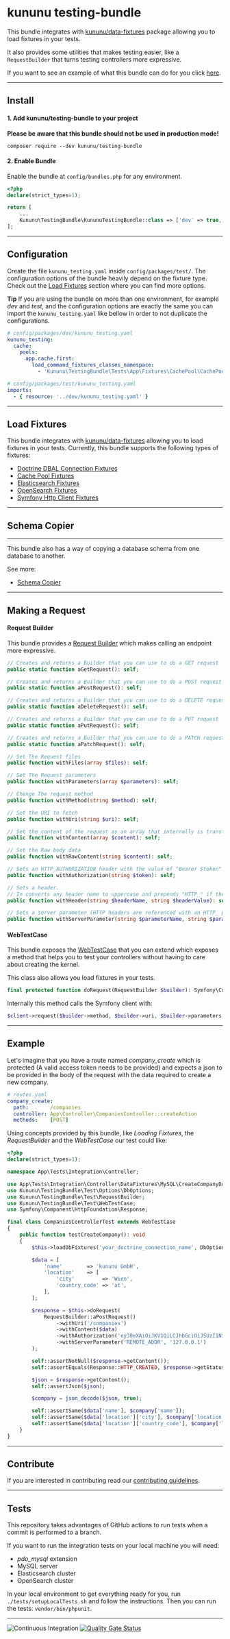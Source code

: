 # kununu testing-bundle

This bundle integrates with [kununu/data-fixtures](https://github.com/kununu/data-fixtures) package allowing you to load fixtures in your tests.

It also provides some utilities that makes testing easier, like a `RequestBuilder` that turns testing controllers more expressive. 

If you want to see an example of what this bundle can do for you click [here](#Example).

------------------------------------

## Install

#### 1. Add kununu/testing-bundle to your project

**Please be aware that this bundle should not be used in production mode!**

```shell
composer require --dev kununu/testing-bundle
```

#### 2. Enable Bundle

Enable the bundle at `config/bundles.php` for any environment.

```php
<?php
declare(strict_types=1);

return [
    ...
    Kununu\TestingBundle\KununuTestingBundle::class => ['dev' => true, 'test' => true],
];
```

--------------------

## Configuration

Create the file `kununu_testing.yaml` inside `config/packages/test/`.
The configuration options of the bundle heavily depend on the fixture type. Check out the [Load Fixtures](#Load-Fixtures) section where you can find more options.

**Tip**
If you are using the bundle on more than one environment, for example *dev* and *test*, and the configuration options are exactly the same you can import the `kununu_testing.yaml` like bellow in order to not duplicate the configurations.

```yaml
# config/packages/dev/kununu_testing.yaml
kununu_testing:
  cache:
    pools:
      app.cache.first:
        load_command_fixtures_classes_namespace:
          - 'Kununu\TestingBundle\Tests\App\Fixtures\CachePool\CachePoolFixture1'
```

```yaml
# config/packages/test/kununu_testing.yaml
imports:
  - { resource: '../dev/kununu_testing.yaml' }
```

--------------------

## Load Fixtures

This bundle integrates with [kununu/data-fixtures](https://github.com/kununu/data-fixtures) allowing you to load fixtures in your tests.
Currently, this bundle supports the following types of fixtures:

- [Doctrine DBAL Connection Fixtures](./docs/FixturesTypes/doctrine-dbal-connection-fixtures.md)
- [Cache Pool Fixtures](./docs/FixturesTypes/cache-pool-fixtures.md)
- [Elasticsearch Fixtures](./docs/FixturesTypes/elasticsearch.md)
- [OpenSearch Fixtures](./docs/FixturesTypes/opensearch.md)
- [Symfony Http Client Fixtures](./docs/FixturesTypes/symfony-http-client.md)

--------------------

## Schema Copier

-----------------------

This bundle also has a way of copying a database schema from one database to another.

See more:

- [Schema Copier](./docs/SchemaCopier/schema-copier.md)

------------------------------

## Making a Request

#### Request Builder

This bundle provides a [Request Builder](https://github.com/kununu/testing-bundle/blob/master/src/Test/RequestBuilder.php) which makes calling an endpoint more expressive.

```php
// Creates and returns a Builder that you can use to do a GET request
public static function aGetRequest(): self;

// Creates and returns a Builder that you can use to do a POST request
public static function aPostRequest(): self;

// Creates and returns a Builder that you can use to do a DELETE request
public static function aDeleteRequest(): self;

// Creates and returns a Builder that you can use to do a PUT request
public static function aPutRequest(): self;

// Creates and returns a Builder that you can use to do a PATCH request
public static function aPatchRequest(): self;

// Set The Request files
public function withFiles(array $files): self;

// Set The Request parameters
public function withParameters(array $parameters): self;

// Change The request method
public function withMethod(string $method): self;

// Set the URI to fetch
public function withUri(string $uri): self;

// Set the content of the request as an array that internally is transformed to a json and provided as the raw body data
public function withContent(array $content): self;

// Set the Raw body data
public function withRawContent(string $content): self;

// Sets an HTTP_AUTHORIZATION header with the value of "Bearer $token"
public function withAuthorization(string $token): self;

// Sets a header. 
// In converts any header name to uppercase and prepends "HTTP_" if the header name does not contain it
public function withHeader(string $headerName, string $headerValue): self;

// Sets a server parameter (HTTP headers are referenced with an HTTP_ prefix as PHP does)
public function withServerParameter(string $parameterName, string $parameterValue): self;
```

#### WebTestCase

This bundle exposes the [WebTestCase](https://github.com/kununu/testing-bundle/blob/master/src/Test/WebTestCase.php) that you can extend which exposes a method that helps you to test your controllers without having to care about creating the kernel. 

This class also allows you load fixtures in your tests.

```php
final protected function doRequest(RequestBuilder $builder): Symfony\Component\HttpFoundation\Response
```

Internally this method calls the Symfony client with:

```php
$client->request($builder->method, $builder->uri, $builder->parameters, $builder->files, $builder->server, $builder->content);
```

--------------------------

## Example

Let's imagine that you have a route named *company_create* which is protected (A valid access token needs to be provided) and expects a json to be provided in the body of the request with the data required to create a new company.

```yaml
# routes.yaml
company_create:
  path:       /companies
  controller: App\Controller\CompaniesController::createAction
  methods:    [POST]
```

Using concepts provided by this bundle, like *Loading Fixtures*, the *RequestBuilder* and the *WebTestCase* our test could like:

```php
<?php
declare(strict_types=1);

namespace App\Tests\Integration\Controller;

use App\Tests\Integration\Controller\DataFixtures\MySQL\CreateCompanyDataFixtures;
use Kununu\TestingBundle\Test\Options\DbOptions;
use Kununu\TestingBundle\Test\RequestBuilder;
use Kununu\TestingBundle\Test\WebTestCase;
use Symfony\Component\HttpFoundation\Response;

final class CompaniesControllerTest extends WebTestCase
{
    public function testCreateCompany(): void
    {
        $this->loadDbFixtures('your_doctrine_connection_name', DbOptions::create(), CreateCompanyDataFixtures::class);

        $data = [
            'name'        => 'kununu GmbH',
            'location'    => [
                'city'         => 'Wien',
                'country_code' => 'at',
            ],
        ];

        $response = $this->doRequest(
            RequestBuilder::aPostRequest()
                ->withUri('/companies')
                ->withContent($data)
                ->withAuthorization('eyJ0eXAiOiJKV1QiLCJhbGciOiJSUzI1NiIsImp0aSI6IjYyZDVkNzc5NmQxOTk')
                ->withServerParameter('REMOTE_ADDR', '127.0.0.1')
        );

        self::assertNotNull($response->getContent());
        self::assertEquals(Response::HTTP_CREATED, $response->getStatusCode());

        $json = $response->getContent();
        self::assertJson($json);

        $company = json_decode($json, true);

        self::assertSame($data['name'], $company['name']);
        self::assertSame($data['location']['city'], $company['location']['city']);
        self::assertSame($data['location']['country_code'], $company['location']['country_code']);
    }
}
```

------------------------------

## Contribute

If you are interested in contributing read our [contributing guidelines](CONTRIBUTING.md).

------------------------------

## Tests

This repository takes advantages of GitHub actions to run tests when a commit is performed to a branch.

If you want to run the integration tests on your local machine you will need:
- *pdo_mysql* extension
- MySQL server
- Elasticsearch cluster
- OpenSearch cluster

In your local environment to get everything ready for you, run `./tests/setupLocalTests.sh` and follow the instructions.
Then you can run the tests: `vendor/bin/phpunit`.

------------------------------

![Continuous Integration](https://github.com/kununu/testing-bundle/actions/workflows/continuous-integration.yml/badge.svg)
[![Quality Gate Status](https://sonarcloud.io/api/project_badges/measure?project=kununu_testing-bundle&metric=alert_status)](https://sonarcloud.io/dashboard?id=kununu_testing-bundle)
